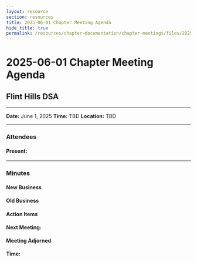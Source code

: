 ```yaml
---
layout: resource
section: resources
title: 2025-06-01 Chapter Meeting Agenda
hide_title: true
permalink: /resources/chapter-documentation/chapter-meetings/files/2025-06-01-chapter-meeting/
---
```


# 2025-06-01 Chapter Meeting Agenda

## Flint Hills DSA

***
 

**Date:** June 1, 2025
**Time:** TBD
**Location:** TBD

***

### Attendees

#### Present:



***

### Minutes

#### New Business


#### Old Business


 
#### Action Items



**Next Meeting:** 

#### Meeting Adjorned

**Time:** 
      

